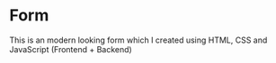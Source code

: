 # Form
This is an modern looking form which I created using HTML, CSS and JavaScript (Frontend + Backend)
